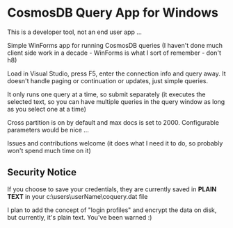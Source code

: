# CosmosDB Query App for Windows

This is a developer tool, not an end user app ...

Simple WinForms app for running CosmosDB queries (I haven't done much client side work in a decade - WinForms is what I sort of remember - don't h8)

Load in Visual Studio, press F5, enter the connection info and query away. It doesn't handle paging or continuation or updates, just simple queries.

It only runs one query at a time, so submit separately (it executes the selected text, so you can have multiple queries in the query window as long as you select one at a time)

Cross partition is on by default and max docs is set to 2000. Configurable parameters would be nice ...

Issues and contributions welcome (it does what I need it to do, so probably won't spend much time on it)

## Security Notice

If you choose to save your credentials, they are currently saved in **PLAIN TEXT** in your c:\users\userName\coquery.dat file

I plan to add the concept of "login profiles" and encrypt the data on disk, but currently, it's plain text. You've been warned :)

